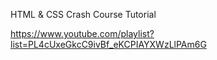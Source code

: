 HTML & CSS Crash Course Tutorial

https://www.youtube.com/playlist?list=PL4cUxeGkcC9ivBf_eKCPIAYXWzLlPAm6G
